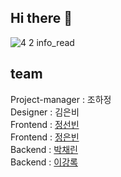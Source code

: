 ## Hi there 👋
![4 2  info_read](https://github.com/user-attachments/assets/72e3d681-e9b8-402a-9286-8d1431798512)

## team 
Project-manager : 조하정 <br>
Designer : 김은비 <br>
Frontend : [정선빈](https://github.com/jungsunbeen) <br>
Frontend : [정은빈](https://github.com/eunkong0-0) <br>
Backend : [박채린](https://github.com/cherrynniii) <br>
Backend : [이강록](https://github.com/kangroklee) <br>


<!--

**Here are some ideas to get you started:**

🙋‍♀️ A short introduction - what is your organization all about?
🌈 Contribution guidelines - how can the community get involved?
👩‍💻 Useful resources - where can the community find your docs? Is there anything else the community should know?
🍿 Fun facts - what does your team eat for breakfast?
🧙 Remember, you can do mighty things with the power of [Markdown](https://docs.github.com/github/writing-on-github/getting-started-with-writing-and-formatting-on-github/basic-writing-and-formatting-syntax)
-->
